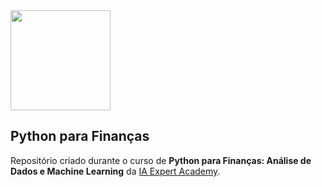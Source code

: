 <img src="https://cdn.shortpixel.ai/spai/w_353+q_+ret_img+to_webp/https://iaexpert.academy/wp-content/uploads/2020/06/iaexpert-logo-1.png"  width="160">

## Python para Finanças

Repositório criado durante o curso de **Python para Finanças: Análise de Dados e Machine Learning** da [IA Expert Academy](https://iaexpert.academy).
